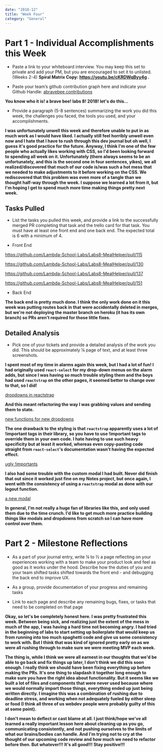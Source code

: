 ```yaml
---
date: "2018-12"
title: "Week Four"
category: "General"
---
```


# Part 1 - Individual Accomplishments this Week
* Paste a link to your whiteboard interview. You may keep this set to private and add your PM, but you are encouraged to set it to unlisted. (Weeks 2-4)
**Spiral Matrix Copy: https://youtu.be/cKRDWqByy4g .**

* Paste your team’s github contribution graph here and indicate your Github Handle:
[abravebee contributions](https://imgur.com/TVy8Er1)

**You know who it is! a brave bee! labs 8! 2018! let's do this...**

* Provide a paragraph (5-8 sentences) summarizing the work you did this week, the challenges you faced, the tools you used, and your accomplishments.

**I was unfortunately unwell this week and therefore unable to put in as much work as I would have liked. I actually still feel horribly unwell even now and I hate that I have to rush through this dev journal but oh well, I guess it's good practice for the future. Anyway, I think I'm one of the few people who actually likes working with CSS, so I'd been looking forward to spending all week on it. Unfortunately (there always seems to be an unfortunately, and this is the second one in four sentences, yikes), we all realized/discovered that much of our code is/was such a hot mess that we needed to make adjustments to it before working on the CSS. We rediscovered that this problem was even more of a tangle than we thought half-way through the week. I suppose we learned a lot from it, but I'm hoping I get to spend much more time making things pretty next week.**

## Tasks Pulled
* List the tasks you pulled this week, and provide a link to the successfully merged PR completing that task and the trello card for that task.  You must have at least one front end and one back end. The expected total is 6 with a minimum of 4.

* Front End

https://github.com/Lambda-School-Labs/Labs8-MealHelper/pull/115

https://github.com/Lambda-School-Labs/Labs8-MealHelper/pull/130

https://github.com/Lambda-School-Labs/Labs8-MealHelper/pull/137

https://github.com/Lambda-School-Labs/Labs8-MealHelper/pull/151


* Back End

**The back end is pretty much done. I think the only work done on it this week was putting routes back in that were accidentally deleted in merges, but we're not deploying the master branch on heroku (it has its own branch) so PRs aren't required for those little fixes.**

## Detailed Analysis
* Pick one of your tickets and provide a detailed analysis of the work you did.  This should be approximately ¼ page of text, and at least three screenshots.

**I spent most of my time in alarms again this week, but I had a lot of fun! I had originally used `react-select` for my drop-down menus on the alarm adds, but since I was having so much trouble styling them and the boys had used `reactstrap` on the other pages, it seemed better to change over to that, so I did!**

[dropdowns in reactstrap](https://imgur.com/NYu7i3g)

**And this meant refactoring the way I was grabbing values and sending them to state.**

[new functions for new dropdowns](https://imgur.com/QXatlJg)

**The one drawback to the styling is that `reactstrap` apparently uses a lot of !important tags in their library, so you have to use !important tags to override them in your own code. I hate having to use such heavy specificity but at least it worked, whereas even copy-pasting code straight from `react-select`'s documentation wasn't having the expected effect.**

[ugly !importants](https://imgur.com/WaW3vrn)

**I also had some trouble with the custom modal I had built. Never did finish that out since it worked just fine on my Notes project, but once again, I went with the consistency of using a `reactstrap` modal as done with our logout function.**

[a new modal](https://imgur.com/tyckxqS)

**In general, I'm not really a huge fan of libraries like this, and only used them due to the time crunch. I'd like to get much more practice building things like modals and dropdowns from scratch so I can have more control over them.**

# Part 2 - Milestone Reflections
* As a part of your journal entry, write ¼ to ½ a page reflecting on your experiences working with a team to make your product look and feel as good as it works under the hood. Describe how the duties of you and your team shifted tasks shifted towards the front end - and debugging the back end to improve UX.

* As a group, provide documentation of your progress and remaining tasks

* Link to each page and describe any remaining bugs, fixes, or tasks that need to be completed on that page

**Okay, so let's be completely honest here. I was pretty frustrated this week. Between being sick, and realizing just the extent of the mess in much of the app, I was having a hard time not becoming angry. I had tried in the beginning of labs to start setting up boilerplate that would keep us from running into too much spaghetti code and give us some consistency to work with. But I think that was kind of ignored pretty early on as we were all rushing through to make sure we were meeting MVP each week.**

**The thing is, while I think we were all earnest in our thoughts that we'd be able to go back and fix things up later, I don't think we did this soon enough. I really think we should have been fixing everything up before making the PRs. It's one thing to slapdash it together long enough to make sure you have the right idea about functionality. But it seems like we built a lot of files and components that were never used because where we would normally import those things, everything ended up just being written directly. I imagine this was a combination of rushing due to deadline stress, and working when not adequately fueled by either sleep or food (I think all three of us webdev people were probably guilty of this at some point).**

**I don't mean to deflect or cast blame at all. I just think/hope we've all learned a really important lesson here about cleaning up as you go, communicating consistently, and not pushing ourselves to the limits of what our brains/bodies can handle. And I'm trying not to cry at the thought of our upcoming code review and how much we need to refactor before then. But whatever!!! It's all good!!! Stay positive!!!**